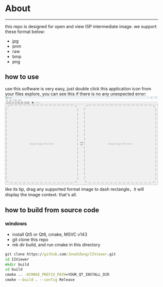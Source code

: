 # About 
----
this repo is designed for open and view ISP intermediate image. we support these format below:
- jpg
- pnm
- raw
- bmp
- png

## how to use
use this software is very easy, just double click this application icon from your files explore, you can see this if there is no any unexpected error:
![main-ui](./doc/image/main-ui.png)
like its tip, drag any supported format image to dash rectangle，it will display the image context.
that's all.

## how to build from source code
### windows
- install Qt5 or Qt6, cmake, MSVC v143
- git clone this repo
- mk dir build, and run cmake in this directory
```bat
git clone https://github.com/JonahZeng/IIViewer.git
cd IIViewer
mkdir build
cd build
cmake .. -DCMAKE_PREFIX_PATH=YOUR_QT_INSTALL_DIR
cmake --build . --config Release
```